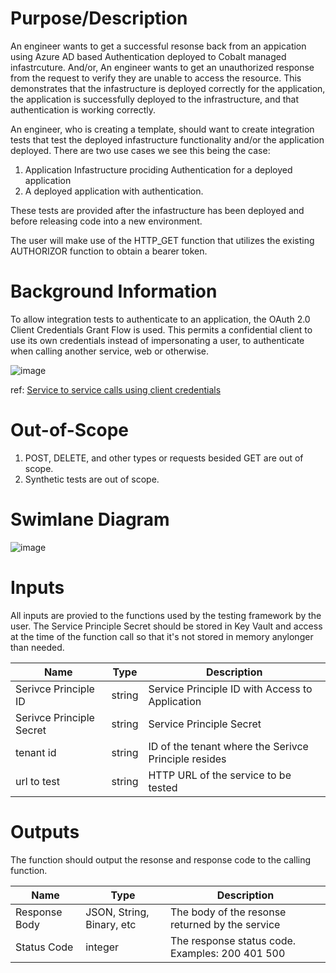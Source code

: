 # Purpose/Description
<!-- 
Who is the user?
What does it do?
When does a users use this?
Why does a user want this?
How does a user use this?
-->

An engineer wants to get a successful resonse back from an appication using Azure AD based Authentication deployed to Cobalt managed infastrcuture. And/or, An engineer wants to get an unauthorized response from the request to verify they are unable to access the resource. This demonstrates that the infastructure is deployed correctly for the application, the application is successfully deployed to the infrastructure, and that authentication is working correctly.

An engineer, who is creating a template, should want to create integration tests that test the deployed infastructure functionality and/or the application deployed. There are two use cases we see this being the case:
  1. Application Infastructure prociding Authentication for a deployed application
  2. A deployed application with authentication.

These tests are provided after the infastructure has been deployed and before releasing code into a new environment. 

The user will make use of the HTTP_GET function that utilizes the existing AUTHORIZOR function to obtain a bearer token.

# Background Information
<!--
Tech used
How do these tech work?
Reference links to these tech
Reference diagrams for tech 
-->
To allow integration tests to authenticate to an application, the OAuth 2.0 Client Credentials Grant Flow is used. This permits a confidential client to use its own credentials instead of impersonating a user, to authenticate when calling another service, web or otherwise.

![image](https://user-images.githubusercontent.com/17349002/61244953-64e10400-a719-11e9-90ce-82d88e29ab81.png)

ref: [Service to service calls using client credentials](https://docs.microsoft.com/en-us/azure/active-directory/develop/v1-oauth2-client-creds-grant-flow)

# Out-of-Scope
<!-- 
When and why would a user not use this?
What are related items that will not be addressed?
-->

  1. POST, DELETE, and other types or requests besided GET are out of scope.
  2. Synthetic tests are out of scope.

# Swimlane Diagram
<!-- 
What is the right diagram?
	Sequence Diagram - When you want to show data/information flow.
	Comonent Diagram - When you want to show how components of a system interact.
	Swimlane Diagram - When you want to show information/data flow between domains and or comonents.
	UML Diagram      - When you want to show how OO class/interface design.
-->
![image](https://user-images.githubusercontent.com/17349002/61076671-c7b95f00-a3ea-11e9-8361-205ed088d0f6.png)

# Inputs
<!-- 
What are the inputs?
What are the input types?
What are the input descriptions?
How are the inputs provided?
-->

All inputs are provied to the functions used by the testing framework by the user. The Service Principle Secret should be stored in Key Vault and access at the time of the function call so that it's not stored in memory anylonger than needed.

| Name | Type | Description |
|------|------|-------------|
| Serivce Principle ID | string | Service Principle ID with Access to Application |
| Serivce Principle Secret | string | Service Principle Secret |
| tenant id | string | ID of the tenant where the Serivce Principle resides |
| url to test | string | HTTP URL of the service to be tested |

# Outputs
<!-- 
What does this return to the program or user? 
How are the outputs surfaced?
-->

The function should output the resonse and response code to the calling function.

| Name | Type | Description |
|------|------|-------------|
| Response Body | JSON, String, Binary, etc | The body of the resonse returned by the service |
| Status Code | integer | The response status code. Examples: 200 401 500 |